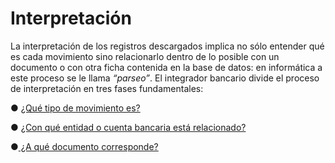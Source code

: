 # Interpretación

La interpretación de los registros descargados implica no sólo entender qué es cada movimiento sino relacionarlo dentro de lo posible con un documento o con otra ficha contenida en la base de datos: en informática a este proceso se le llama _“parseo”_. El integrador bancario divide el proceso de interpretación en tres fases fundamentales:

● [¿Qué tipo de movimiento es?](tipo-de-movimiento.md)

● [¿Con qué entidad o cuenta bancaria está relacionado?](entidad-cuenta/)

●[ ¿A qué documento corresponde?](documento.md)
